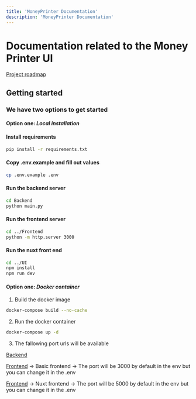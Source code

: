 ```yaml
---
title: 'MoneyPrinter Documentation'
description: 'MoneyPrinter Documentation'
---
```



# Documentation related to the Money Printer UI

[Project roadmap](/docs/road-map)

## Getting started



### We have two options to get started 


#### Option one: ***Local installation***



#### Install requirements
```bash
pip install -r requirements.txt
```
#### Copy .env.example and fill out values
```bash
cp .env.example .env
```
#### Run the backend server
```bash
cd Backend
python main.py
```
#### Run the frontend server
```bash
cd ../Frontend
python -m http.server 3000
```
#### Run the nuxt front end 
```bash
cd ../UI
npm install
npm run dev

```



#### Option one: ***Docker container***


1. Build the docker image
```bash
docker-compose build --no-cache
```
2. Run the docker container
```bash
docker-compose up -d
```

3. The fallowing port urls will be available


[Backend](http://localhost:8080) 

[Frontend](http://localhost:3000) -> Basic frontend -> The port will be 3000 by default in the env but you can change it in the .env

[Frontend](http://localhost:5000) -> Nuxt frontend -> The port will be 5000 by default in the env but you can change it in the .env